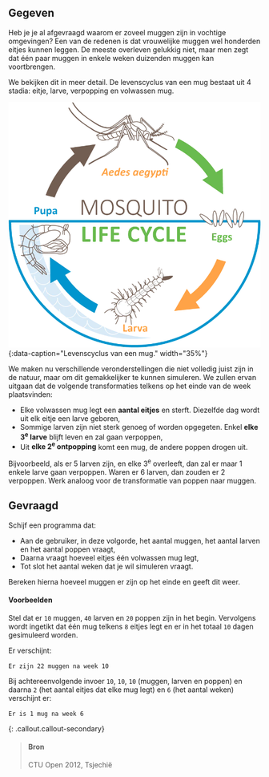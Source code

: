 ## Gegeven

Heb je je al afgevraagd waarom er zoveel muggen zijn in vochtige omgevingen? Een van de redenen is dat vrouwelijke muggen wel honderden eitjes kunnen leggen. De meeste overleven gelukkig niet, maar men zegt dat één paar muggen in enkele weken duizenden muggen kan voortbrengen.

We bekijken dit in meer detail. De levenscyclus van een mug bestaat uit 4 stadia: eitje, larve, verpopping en volwassen mug.

![Levenscyclus van een mug.](media/mosquito-life-cycle.png "Levenscyclus van een mug."){:data-caption="Levenscyclus van een mug." width="35%"}

We maken nu verschillende veronderstellingen die niet volledig juist zijn in de natuur, maar om dit gemakkelijker te kunnen simuleren. We zullen ervan uitgaan dat de volgende transformaties telkens op het einde van de week plaatsvinden:

- Elke volwassen mug legt een **aantal eitjes** en sterft. Diezelfde dag wordt uit elk eitje een larve geboren,
- Sommige larven zijn niet sterk genoeg of worden opgegeten. Enkel **elke 3<sup>e</sup> larve** blijft leven en zal gaan verpoppen,
- Uit **elke 2<sup>e</sup> ontpopping** komt een mug, de andere poppen drogen uit.

Bijvoorbeeld, als er 5 larven zijn, en elke 3<sup>e</sup> overleeft, dan zal er maar 1 enkele larve gaan verpoppen. Waren er 6 larven, dan zouden er 2 verpoppen. Werk analoog voor de transformatie van poppen naar muggen.

## Gevraagd

Schijf een programma dat:

- Aan de gebruiker, in deze volgorde, het aantal muggen, het aantal larven en het aantal poppen vraagt,
- Daarna vraagt hoeveel eitjes één volwassen mug legt,
- Tot slot het aantal weken dat je wil simuleren vraagt.

Bereken hierna hoeveel muggen er zijn op het einde en geeft dit weer.

#### Voorbeelden

Stel dat er `10` muggen, `40` larven en `20` poppen zijn in het begin. Vervolgens wordt ingetikt dat één mug telkens `8` eitjes legt en er in het totaal `10` dagen gesimuleerd worden.

Er verschijnt:
```
Er zijn 22 muggen na week 10
```

Bij achtereenvolgende invoer `10`, `10`, `10` (muggen, larven en poppen) en daarna `2` (het aantal eitjes dat elke mug legt) en `6` (het aantal weken) verschijnt er:

```
Er is 1 mug na week 6
```

{: .callout.callout-secondary}
>#### Bron
> CTU Open 2012, Tsjechië